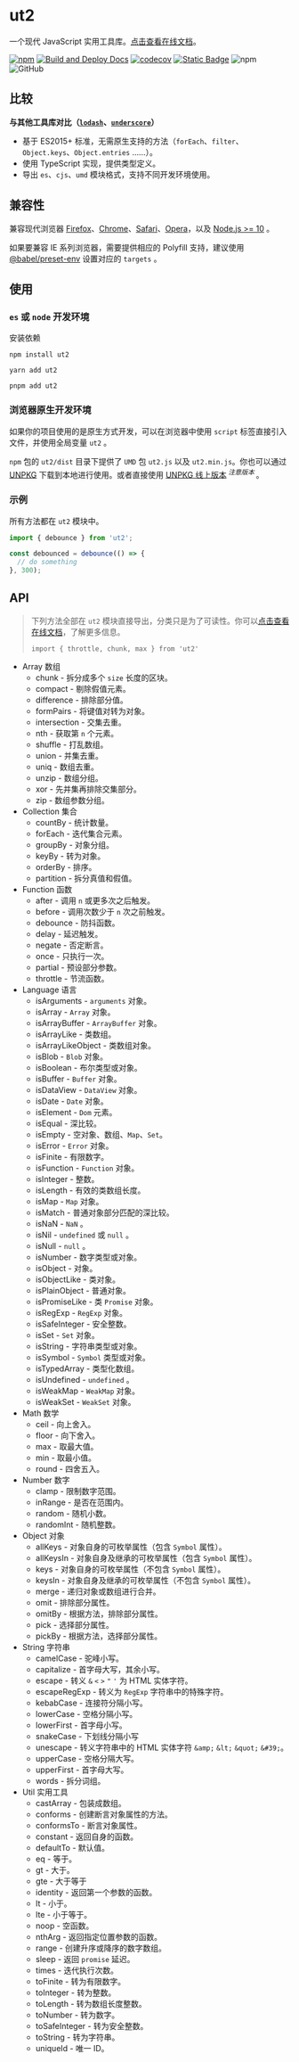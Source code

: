 # ut2

一个现代 JavaScript 实用工具库。[点击查看在线文档]。

[![npm][npm]][npm-url] [![Build and Deploy Docs](https://github.com/caijf/ut2/actions/workflows/ci.yml/badge.svg)](https://github.com/caijf/ut2/actions/workflows/ci.yml) [![codecov](https://codecov.io/gh/caijf/ut2/branch/main/graph/badge.svg?token=XKTS0H7085)](https://codecov.io/gh/caijf/ut2) [![Static Badge](https://img.shields.io/badge/benchmark-online-green)](https://s57jpy.csb.app/) ![npm](https://img.shields.io/npm/dt/ut2) ![GitHub](https://img.shields.io/github/license/caijf/ut2.svg)

## 比较

**与其他工具库对比（[`lodash`]、[`underscore`]）**

- 基于 ES2015+ 标准，无需原生支持的方法（`forEach`、`filter`、`Object.keys`、`Object.entries` ……）。
- 使用 TypeScript 实现，提供类型定义。
- 导出 `es`、`cjs`、`umd` 模块格式，支持不同开发环境使用。

## 兼容性

兼容现代浏览器 [Firefox](https://www.firefox.com.cn/)、[Chrome](https://www.google.cn/chrome/index.html)、[Safari](https://www.apple.com.cn/safari/)、[Opera](https://www.opera.com/zh-cn)，以及 [Node.js >= 10](https://nodejs.org/) 。

如果要兼容 IE 系列浏览器，需要提供相应的 Polyfill 支持，建议使用 [@babel/preset-env](https://babeljs.io/docs/babel-preset-env) 设置对应的 `targets` 。

## 使用

### `es` 或 `node` 开发环境

安装依赖

```shell
npm install ut2
```

```shell
yarn add ut2
```

```shell
pnpm add ut2
```

### 浏览器原生开发环境

如果你的项目使用的是原生方式开发，可以在浏览器中使用 `script` 标签直接引入文件，并使用全局变量 `ut2` 。

`npm` 包的 `ut2/dist` 目录下提供了 `UMD` 包 `ut2.js` 以及 `ut2.min.js`。你也可以通过 [UNPKG](https://unpkg.com/browse/ut2/dist/) 下载到本地进行使用。或者直接使用 [UNPKG 线上版本](https://unpkg.com/ut2/dist/ut2.min.js)<sup> _注意版本_ </sup>。

### 示例

所有方法都在 `ut2` 模块中。

```javascript
import { debounce } from 'ut2';

const debounced = debounce(() => {
  // do something
}, 300);
```

## API

> 下列方法全部在 `ut2` 模块直接导出，分类只是为了可读性。你可以[点击查看在线文档]，了解更多信息。
>
> `import { throttle, chunk, max } from 'ut2'`

- Array 数组
  - chunk - 拆分成多个 `size` 长度的区块。
  - compact - 剔除假值元素。
  - difference - 排除部分值。
  - formPairs - 将键值对转为对象。
  - intersection - 交集去重。
  - nth - 获取第 `n` 个元素。
  - shuffle - 打乱数组。
  - union - 并集去重。
  - uniq - 数组去重。
  - unzip - 数组分组。
  - xor - 先并集再排除交集部分。
  - zip - 数组参数分组。
- Collection 集合
  - countBy - 统计数量。
  - forEach - 迭代集合元素。
  - groupBy - 对象分组。
  - keyBy - 转为对象。
  - orderBy - 排序。
  - partition - 拆分真值和假值。
- Function 函数
  - after - 调用 `n` 或更多次之后触发。
  - before - 调用次数少于 `n` 次之前触发。
  - debounce - 防抖函数。
  - delay - 延迟触发。
  - negate - 否定断言。
  - once - 只执行一次。
  - partial - 预设部分参数。
  - throttle - 节流函数。
- Language 语言
  - isArguments - `arguments` 对象。
  - isArray - `Array` 对象。
  - isArrayBuffer - `ArrayBuffer` 对象。
  - isArrayLike - 类数组。
  - isArrayLikeObject - 类数组对象。
  - isBlob - `Blob` 对象。
  - isBoolean - 布尔类型或对象。
  - isBuffer - `Buffer` 对象。
  - isDataView - `DataView` 对象。
  - isDate - `Date` 对象。
  - isElement - `Dom` 元素。
  - isEqual - 深比较。
  - isEmpty - 空对象、数组、`Map`、`Set`。
  - isError - `Error` 对象。
  - isFinite - 有限数字。
  - isFunction - `Function` 对象。
  - isInteger - 整数。
  - isLength - 有效的类数组长度。
  - isMap - `Map` 对象。
  - isMatch - 普通对象部分匹配的深比较。
  - isNaN - `NaN` 。
  - isNil - `undefined` 或 `null` 。
  - isNull - `null` 。
  - isNumber - 数字类型或对象。
  - isObject - 对象。
  - isObjectLike - 类对象。
  - isPlainObject - 普通对象。
  - isPromiseLike - 类 `Promise` 对象。
  - isRegExp - `RegExp` 对象。
  - isSafeInteger - 安全整数。
  - isSet - `Set` 对象。
  - isString - 字符串类型或对象。
  - isSymbol - `Symbol` 类型或对象。
  - isTypedArray - 类型化数组。
  - isUndefined - `undefined` 。
  - isWeakMap - `WeakMap` 对象。
  - isWeakSet - `WeakSet` 对象。
- Math 数学
  - ceil - 向上舍入。
  - floor - 向下舍入。
  - max - 取最大值。
  - min - 取最小值。
  - round - 四舍五入。
- Number 数字
  - clamp - 限制数字范围。
  - inRange - 是否在范围内。
  - random - 随机小数。
  - randomInt - 随机整数。
- Object 对象
  - allKeys - 对象自身的可枚举属性（包含 `Symbol` 属性）。
  - allKeysIn - 对象自身及继承的可枚举属性（包含 `Symbol` 属性）。
  - keys - 对象自身的可枚举属性（不包含 `Symbol` 属性）。
  - keysIn - 对象自身及继承的可枚举属性（不包含 `Symbol` 属性）。
  - merge - 递归对象或数组进行合并。
  - omit - 排除部分属性。
  - omitBy - 根据方法，排除部分属性。
  - pick - 选择部分属性。
  - pickBy - 根据方法，选择部分属性。
- String 字符串
  - camelCase - 驼峰小写。
  - capitalize - 首字母大写，其余小写。
  - escape - 转义 `&` `<` `>` `"` `'` 为 HTML 实体字符。
  - escapeRegExp - 转义为 `RegExp` 字符串中的特殊字符。
  - kebabCase - 连接符分隔小写。
  - lowerCase - 空格分隔小写。
  - lowerFirst - 首字母小写。
  - snakeCase - 下划线分隔小写
  - unescape - 转义字符串中的 HTML 实体字符 `&amp;` `&lt;` `&quot;` `&#39;`。
  - upperCase - 空格分隔大写。
  - upperFirst - 首字母大写。
  - words - 拆分词组。
- Util 实用工具
  - castArray - 包装成数组。
  - conforms - 创建断言对象属性的方法。
  - conformsTo - 断言对象属性。
  - constant - 返回自身的函数。
  - defaultTo - 默认值。
  - eq - 等于。
  - gt - 大于。
  - gte - 大于等于
  - identity - 返回第一个参数的函数。
  - lt - 小于。
  - lte - 小于等于。
  - noop - 空函数。
  - nthArg - 返回指定位置参数的函数。
  - range - 创建升序或降序的数字数组。
  - sleep - 返回 `promise` 延迟。
  - times - 迭代执行次数。
  - toFinite - 转为有限数字。
  - toInteger - 转为整数。
  - toLength - 转为数组长度整数。
  - toNumber - 转为数字。
  - toSafeInteger - 转为安全整数。
  - toString - 转为字符串。
  - uniqueId - 唯一 ID。

[npm]: https://img.shields.io/npm/v/ut2.svg
[npm-url]: https://npmjs.com/package/ut2
[`lodash`]: https://lodash.com/
[`underscore`]: https://underscorejs.org/
[点击查看在线文档]: https://caijf.github.io/ut2/index.html
